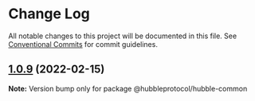 # Change Log

All notable changes to this project will be documented in this file.
See [Conventional Commits](https://conventionalcommits.org) for commit guidelines.

## [1.0.9](https://github.com/hubbleprotocol/hubble-common/compare/v1.0.8...v1.0.9) (2022-02-15)

**Note:** Version bump only for package @hubbleprotocol/hubble-common
